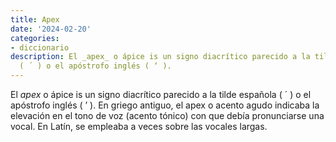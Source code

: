 ```yaml
---
title: Apex
date: '2024-02-20'
categories:
- diccionario
description: El _apex_ o ápice is un signo diacrítico parecido a la tilde española
  ( ´ ) o el apóstrofo inglés ( ʼ ).
---
```


El _apex_ o ápice is un signo diacrítico parecido a la tilde española ( ´ ) o el apóstrofo inglés ( ʼ ). En griego antiguo, el apex o acento agudo indicaba la elevación en el tono de voz (acento tónico) con que debía pronunciarse una vocal. En Latín, se empleaba a veces sobre las vocales largas.